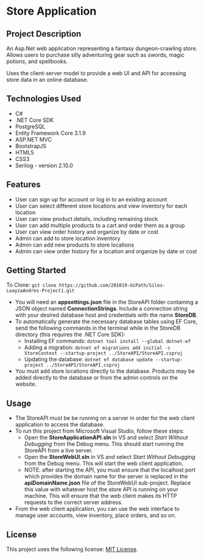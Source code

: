 # Store Application

## Project Description

An Asp.Net web application representing a fantasy dungeon-crawling store. Allows users to purchase silly adventuring gear such as swords, magic potions, and spellbooks.

Uses the client-server model to provide a web UI and API for accessing store data in an online database.

## Technologies Used

* C#
* .NET Core SDK
* PostgreSQL
* Entity Framework Core 3.1.9
* ASP.NET MVC 
* BootstrapJS
* HTML5
* CSS3
* Serilog - version 2.10.0

## Features

* User can sign up for account or log in to an existing account
* User can select different store locations and view inventory for each location
* User can view product details, including remaining stock
* User can add multiple products to a cart and order them as a group
* User can view order history and organize by date or cost
* Admin can add to store location inventory
* Admin can add new products to store locations
* Admin can view order history for a location and organize by date or cost

## Getting Started
   
To Clone: `git clone https://github.com/201019-UiPath/Siles-LoayzaAndres-Project1.git`

* You will need an **appsettings.json** file in the StoreAPI folder containing a JSON object named **ConnectionStrings**. Include a connection string with your desired database host and credentials with the name **StoreDB**.
* To automatically generate the necessary database tables using EF Core, send the following commands in the terminal while in the StoreDB directory (this requires the .NET Core SDK): 
    * Installing EF commands: `dotnet tool install --global dotnet-ef`
    * Adding a migration: `dotnet ef migrations add initial -c StoreContext --startup-project ../StoreAPI/StoreAPI.csproj`
    * Updating the database: `dotnet ef database update --startup-project ../StoreAPI/StoreAPI.csproj`
* You must add store locations directly to the database. Products may be added directly to the database or from the admin controls on the website.

## Usage

* The StoreAPI must be be running on a server in order for the web client application to access the database.
* To run this project from Microsoft Visual Studio, follow these steps:
    * Open the **StoreApplicationAPI.sln** in VS and select *Start Without Debugging* from the Debug menu. This should start running the StoreAPI from a live server.
    * Open the **StoreWebUI.sln** in VS and select *Start Without Debugging* from the Debug menu. This will start the web client application.
    * NOTE: after starting the API, you must ensure that the localhost port which provides the domain name for the server is replaced in the **apiDomainName.json** file of the StoreWebUI sub-project. Replace this value with whatever host the store API is running on your machine. This will ensure that the web client makes its HTTP requests to the correct server address.
* From the web client application, you can use the web interface to manage user accounts, view inventory, place orders, and so on.

## License

This project uses the following license: [MIT License](LICENSE).


